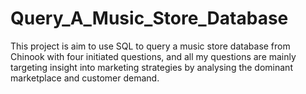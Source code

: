 # Query_A_Music_Store_Database
This project is aim to use SQL to query a music store database from Chinook with four initiated questions, and all my questions are mainly targeting insight into marketing strategies by analysing the dominant marketplace and customer demand. 
